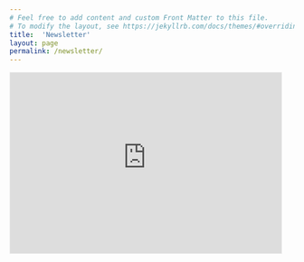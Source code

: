 ```yaml
---
# Feel free to add content and custom Front Matter to this file.
# To modify the layout, see https://jekyllrb.com/docs/themes/#overriding-theme-defaults
title:  'Newsletter'
layout: page
permalink: /newsletter/
---
```


<iframe src="https://alansiqma.substack.com/embed" width="480" height="320" style="text-align: center; border:1px solid #EEE; background:white;" frameborder="0" scrolling="no"></iframe>
